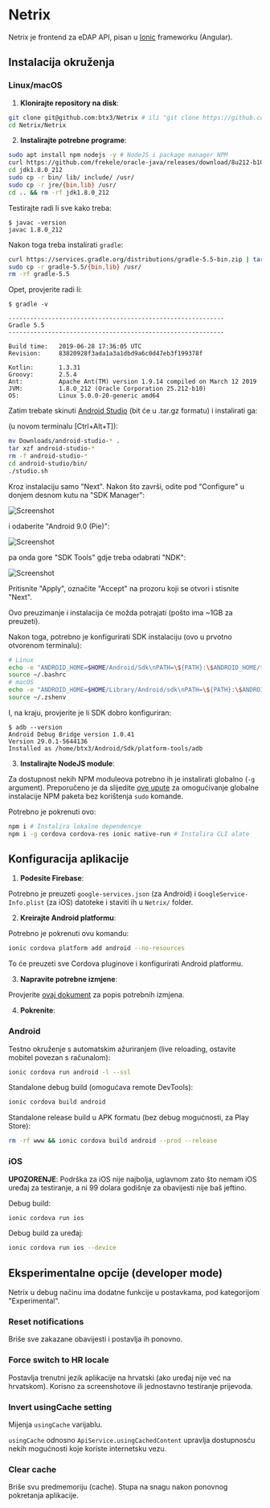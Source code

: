 # Netrix

Netrix je frontend za eDAP API, pisan u [Ionic](https://ionicframework.com/) frameworku (Angular).

## Instalacija okruženja

### Linux/macOS

1. **Klonirajte repository na disk**:

```bash
git clone git@github.com:btx3/Netrix # ili "git clone https://github.com/btx3/Netrix" ako nemate SSH podešen
cd Netrix/Netrix
```

2. **Instalirajte potrebne programe**:

```bash
sudo apt install npm nodejs -y # NodeJS i package manager NPM
curl https://github.com/frekele/oracle-java/releases/download/8u212-b10/jdk-8u212-linux-x64.tar.gz | tar xz
cd jdk1.8.0_212
sudo cp -r bin/ lib/ include/ /usr/
sudo cp -r jre/{bin,lib} /usr/
cd .. && rm -rf jdk1.8.0_212
```

Testirajte radi li sve kako treba:

```shell
$ javac -version
javac 1.8.0_212
```

Nakon toga treba instalirati `gradle`:
```bash
curl https://services.gradle.org/distributions/gradle-5.5-bin.zip | tar xz
sudo cp -r gradle-5.5/{bin,lib} /usr/
rm -rf gradle-5.5
```

Opet, provjerite radi li:
```shell
$ gradle -v

------------------------------------------------------------
Gradle 5.5
------------------------------------------------------------

Build time:   2019-06-28 17:36:05 UTC
Revision:     83820928f3ada1a3a1dbd9a6c0d47eb3f199378f

Kotlin:       1.3.31
Groovy:       2.5.4
Ant:          Apache Ant(TM) version 1.9.14 compiled on March 12 2019
JVM:          1.8.0_212 (Oracle Corporation 25.212-b10)
OS:           Linux 5.0.0-20-generic amd64

```

Zatim trebate skinuti [Android Studio](https://developer.android.com/studio) (bit će u .tar.gz formatu) i instalirati ga:

(u novom terminalu [Ctrl+Alt+T]):
```bash
mv Downloads/android-studio-* .
tar xzf android-studio-*
rm -f android-studio-*
cd android-studio/bin/
./studio.sh
```

Kroz instalaciju samo "Next". Nakon što završi, odite pod "Configure" u donjem desnom kutu na "SDK Manager":

![Screenshot](https://i.imgur.com/FSl1a87.png)

i odaberite "Android 9.0 (Pie)":

![Screenshot](https://i.imgur.com/933qZyv.png)

pa onda gore "SDK Tools" gdje treba odabrati "NDK":

![Screenshot](https://i.imgur.com/sYGVPd1.png)

Pritisnite "Apply", označite "Accept" na prozoru koji se otvori i stisnite "Next".

Ovo preuzimanje i instalacija će možda potrajati (pošto ima ~1GB za preuzeti).

Nakon toga, potrebno je konfigurirati SDK instalaciju (ovo u prvotno otvorenom terminalu):
```bash
# Linux
echo -e "ANDROID_HOME=$HOME/Android/Sdk\nPATH=\${PATH}:\$ANDROID_HOME/tools:\$ANDROID_HOME/platform-tools" >> ~/.bashrc
source ~/.bashrc
# macOS
echo -e "ANDROID_HOME=$HOME/Library/Android/sdk\nPATH=\${PATH}:\$ANDROID_HOME/tools:\$ANDROID_HOME/platform-tools" >> ~/.zshenv # ~/.bash_profile na macOS <10.15
source ~/.zshenv
```

I, na kraju, provjerite je li SDK dobro konfiguriran:
```shell
$ adb --version
Android Debug Bridge version 1.0.41
Version 29.0.1-5644136
Installed as /home/btx3/Android/Sdk/platform-tools/adb
```

3. **Instalirajte NodeJS module**:

Za dostupnost nekih NPM moduleova potrebno ih je instalirati globalno (`-g` argument). Preporučeno je da slijedite [ove upute](https://github.com/sindresorhus/guides/blob/master/npm-global-without-sudo.md) za omogućivanje globalne instalacije NPM paketa bez korištenja `sudo` komande.

Potrebno je pokrenuti ovo:

```bash
npm i # Instalira lokalne dependencye
npm i -g cordova cordova-res ionic native-run # Instalira CLI alate
```

## Konfiguracija aplikacije

1. **Podesite Firebase**:

Potrebno je preuzeti `google-services.json` (za Android) i `GoogleService-Info.plist` (za iOS) datoteke i staviti ih u `Netrix/` folder.

2. **Kreirajte Android platformu**:

Potrebno je pokrenuti ovu komandu:
```bash
ionic cordova platform add android --no-resources
```

To će preuzeti sve Cordova pluginove i konfigurirati Android platformu.

3. **Napravite potrebne izmjene**:

Provjerite [ovaj dokument](https://github.com/btx3/Netrix/blob/master/Netrix/PATCHES.md) za popis potrebnih izmjena.

4. **Pokrenite**:

### Android

Testno okruženje s automatskim ažuriranjem (live reloading, ostavite mobitel povezan s računalom):
```bash
ionic cordova run android -l --ssl
```
Standalone debug build (omogućava remote DevTools):
```bash
ionic cordova build android
```
Standalone release build u APK formatu (bez debug mogućnosti, za Play Store):
```bash
rm -rf www && ionic cordova build android --prod --release
```

### iOS

**UPOZORENJE**: Podrška za iOS nije najbolja, uglavnom zato što nemam iOS uređaj za testiranje, a ni 99 dolara godišnje za obavijesti nije baš jeftino.

Debug build:
```bash
ionic cordova run ios
```
Debug build za uređaj:
```bash
ionic cordova run ios --device
```

## Eksperimentalne opcije (developer mode)

Netrix u debug načinu ima dodatne funkcije u postavkama, pod kategorijom "Experimental".

### Reset notifications

Briše sve zakazane obavijesti i postavlja ih ponovno.

### Force switch to HR locale

Postavlja trenutni jezik aplikacije na hrvatski (ako uređaj nije već na hrvatskom). Korisno za screenshotove ili jednostavno testiranje prijevoda.

### Invert usingCache setting

Mijenja `usingCache` varijablu.

`usingCache` odnosno `ApiService.usingCachedContent` upravlja dostupnosću nekih mogućnosti koje koriste internetsku vezu.

### Clear cache

Briše svu predmemoriju (cache). Stupa na snagu nakon ponovnog pokretanja aplikacije.